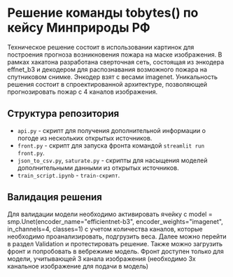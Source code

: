 # Решение команды tobytes() по кейсу Минприроды РФ

Техническое решение состоит в использовании картинок для построения прогноза возникновения пожара на маске изображения.
В рамках хакатона разработана сверточная сеть, состоящая из энкодера effnet_b3 и декодером для распознавания возможного пожара на спутниковом снимке. Энкодер взят с весами imagenet.
Уникальность решения состоит в спроектированной архитектуре, позволяющей прогнозировать пожар с 4 каналов изображения.

## Структура репозитория
- `api.py` - скрипт для получения дополнительной информации о погоде из нескольких открытых источников.
- `front.py` - скрипт для запуска фронта командой `streamlit run front.py`.
- `json_to_csv.py`, `saturate.py` - скрипты для насыщения моделей дополнительными данными из открытых источников.
- `train_script.ipynb` - `train-скрипт`.

## Валидация решения
Для валидации модели необходимо активировать ячейку с model = smp.Unet(encoder_name="efficientnet-b3", encoder_weights="imagenet", in_channels=4, classes=1) с учетом количества каналов, которые необходимо проанализировать, подгрузить веса. Далее можно перейти в раздел Validation и протестировать решение. Также можно загрузить фронт и попробовать в вебрежиме модель. Фронт доступен только для модели, учитывающей 3 канала изображения (необходимо 3х канальное изображение для подачи в модель)
